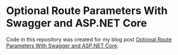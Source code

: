 # Optional Route Parameters With Swagger and ASP.NET Core

Code in this repository was created for my blog post [Optional Route Parameters With Swagger and ASP.NET Core](https://www.seeleycoder.com/optional-route-parameters-with-swagger-asp-net-core).

